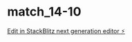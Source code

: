 # match_14-10

[Edit in StackBlitz next generation editor ⚡️](https://stackblitz.com/~/github.com/maxiaraya/match_14-10)